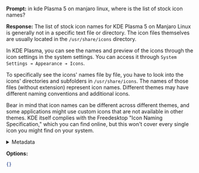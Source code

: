**Prompt:**
in kde Plasma 5 on manjaro linux, where is the list of stock icon names?

**Response:**
The list of stock icon names for KDE Plasma 5 on Manjaro Linux is generally not in a specific text file or directory. The icon files themselves are usually located in the `/usr/share/icons` directory.

In KDE Plasma, you can see the names and preview of the icons through the icon settings in the system settings. You can access it through `System Settings ➔ Appearance ➔ Icons`.

To specifically see the icons' names file by file, you have to look into the icons' directories and subfolders in `/usr/share/icons`. The names of those files (without extension) represent icon names. Different themes may have different naming conventions and additional icons.

Bear in mind that icon names can be different across different themes, and some applications might use custom icons that are not available in other themes. KDE itself complies with the Freedesktop "Icon Naming Specification," which you can find online, but this won't cover every single icon you might find on your system.

<details><summary>Metadata</summary>

- Duration: 18122 ms
- Datetime: 2023-08-23T15:10:03.986554
- Model: gpt-4-0613

</details>

**Options:**
```json
{}
```

